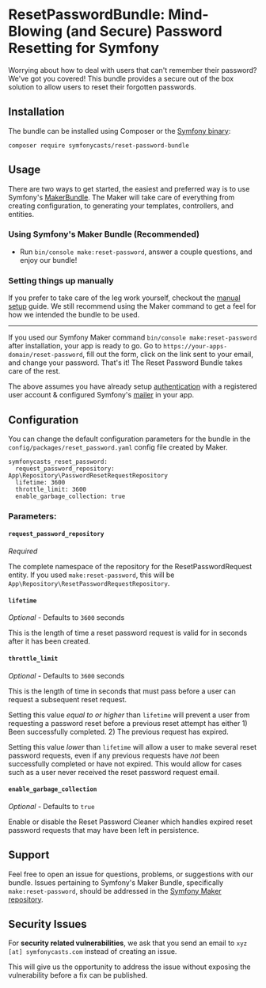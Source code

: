 # ResetPasswordBundle: Mind-Blowing (and Secure) Password Resetting for Symfony

Worrying about how to deal with users that can't remember their password? We've 
got you covered! This bundle provides a secure out of the box solution to allow 
users to reset their forgotten passwords.

## Installation

The bundle can be installed using Composer or the [Symfony binary](https://symfony.com/download):

```
composer require symfonycasts/reset-password-bundle
```

## Usage

There are two ways to get started, the easiest and preferred way is to use 
Symfony's [MakerBundle](https://github.com/symfony/maker-bundle). The Maker will
 take care of everything from creating configuration, to generating your 
 templates, controllers, and entities.

### Using Symfony's Maker Bundle (Recommended)

- Run `bin/console make:reset-password`, answer a couple questions, and enjoy our bundle!

### Setting things up manually

If you prefer to take care of the leg work yourself, checkout the 
[manual setup](https://github.com/SymfonyCasts/reset-password-bundle/blob/master/docs/manual-setup.md) 
guide. We still recommend using the Maker command to get a feel for how we 
intended the bundle to be used.

---

If you used our Symfony Maker command `bin/console make:reset-password` after 
installation, your app is ready to go. Go to `https://your-apps-domain/reset-password`, 
fill out the form, click on the link sent to your email, and change your password. 
That's it! The Reset Password Bundle takes care of the rest.

The above assumes you have already setup 
[authentication](https://symfony.com/doc/current/security.html) with a 
registered user account & configured Symfony's 
[mailer](https://symfony.com/doc/current/mailer.html) in your app.

## Configuration

You can change the default configuration parameters for the bundle in the 
`config/packages/reset_password.yaml` config file created by Maker.

```
symfonycasts_reset_password:
  request_password_repository: App\Repository\PasswordResetRequestRepository
  lifetime: 3600
  throttle_limit: 3600
  enable_garbage_collection: true
```

### Parameters:

#### `request_password_repository`

_Required_

The complete namespace of the repository for the ResetPasswordRequest entity. If
 you used `make:reset-password`, this will be `App\Repository\ResetPasswordRequestRepository`.

#### `lifetime`

_Optional_ - Defaults to `3600` seconds

This is the length of time a reset password request is valid for in seconds 
after it has been created. 

#### `throttle_limit`

_Optional_ - Defaults to `3600` seconds

This is the length of time in seconds that must pass before a user can request a
 subsequent reset request. 

Setting this value _equal to or higher_ than `lifetime` will prevent a user from
 requesting a password reset before a previous reset attempt has either 1) Been 
 successfully completed. 2) The previous request has expired.

Setting this value _lower_ than `lifetime` will allow a user to make several 
reset password requests, even if any previous requests have _not_ been successfully
 completed or have not expired. This would allow for cases such as a user never 
 received the reset password request email.

#### `enable_garbage_collection`

_Optional_ - Defaults to `true`

Enable or disable the Reset Password Cleaner which handles expired reset password 
requests that may have been left in persistence.

## Support

Feel free to open an issue for questions, problems, or suggestions with our bundle.
Issues pertaining to Symfony's Maker Bundle, specifically `make:reset-password`,
should be addressed in the [Symfony Maker repository](https://github.com/symfony/maker-bundle).

## Security Issues
For **security related vulnerabilities**, we ask that you send an email to 
`xyz [at] symfonycasts.com` instead of creating an issue. 

This will give us the opportunity to address the issue without exposing the
vulnerability before a fix can be published.